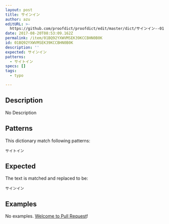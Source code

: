 ```yaml
---
layout: post
title: サインイン
author: azu
editURL: >-
  https://github.com/proofdict/proofdict/edit/master/dict/サインイン--01BQ92YXWVMSEK39KCCBHN0B0K.yml
date: 2017-08-20T08:53:09.162Z
permalink: /item/01BQ92YXWVMSEK39KCCBHN0B0K
id: 01BQ92YXWVMSEK39KCCBHN0B0K
description: ''
expected: サインイン
patterns:
  - サイトイン
specs: []
tags:
  - typo

---
```


## Description

No Description 

## Patterns

This dictionary match following patterns:

    サイトイン

## Expected

The text is matched and replaced to be:

    サインイン

## Examples

No examples. [Welcome to Pull Request](https://github.com/proofdict/proofdict/edit/master/dict/サインイン--01BQ92YXWVMSEK39KCCBHN0B0K.yml)!
